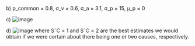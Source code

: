 b) p_common = 0.8, σ_v = 0.6, σ_a = 3.1, σ_p = 15, µ_p = 0

c) 
![image](https://github.com/user-attachments/assets/bd4d3503-ac22-4804-9384-5bc1553f9bcf)

d)
![image](https://github.com/user-attachments/assets/55b53253-fa2a-4ef0-999e-ee6581c029e5)
where SˆC = 1 and SˆC = 2 are the best estimates we would obtain if we were certain about there being one or two causes, respectively.

